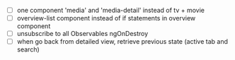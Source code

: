 - [ ] one component 'media' and 'media-detail' instead of tv + movie
- [ ] overview-list component instead of if statements in overview component
- [ ] unsubscribe to all Observables ngOnDestroy
- [ ] when go back from detailed view, retrieve previous state (active tab and search)
